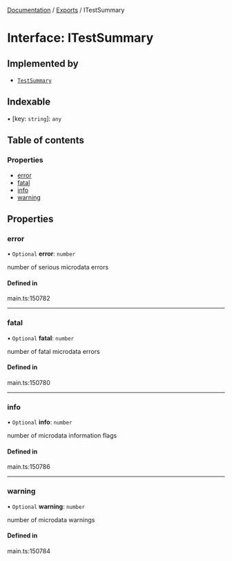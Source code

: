 [Documentation](../README.md) / [Exports](../modules.md) / ITestSummary

# Interface: ITestSummary

## Implemented by

- [`TestSummary`](../classes/TestSummary.md)

## Indexable

▪ [key: `string`]: `any`

## Table of contents

### Properties

- [error](ITestSummary.md#error)
- [fatal](ITestSummary.md#fatal)
- [info](ITestSummary.md#info)
- [warning](ITestSummary.md#warning)

## Properties

### error

• `Optional` **error**: `number`

number of serious microdata errors

#### Defined in

main.ts:150782

___

### fatal

• `Optional` **fatal**: `number`

number of fatal microdata errors

#### Defined in

main.ts:150780

___

### info

• `Optional` **info**: `number`

number of microdata information flags

#### Defined in

main.ts:150786

___

### warning

• `Optional` **warning**: `number`

number of microdata warnings

#### Defined in

main.ts:150784
